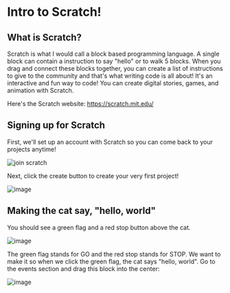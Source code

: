 # Intro to Scratch!

## What is Scratch?

Scratch is what I would call a block based programming language. A single block can contain a instruction to say "hello" or to walk 5 blocks. When you drag and connect these blocks together, you can create a list of instructions to give to the community and that's what writing code is all about! It's an interactive and fun way to code! You can create digital stories, games, and animation with Scratch.

Here's the Scratch website: https://scratch.mit.edu/

## Signing up for Scratch

First, we'll set up an account with Scratch so you can come back to your projects anytime!

![join scratch](https://github.com/user-attachments/assets/cb240225-a824-435a-bf0f-5097b56946de)

Next, click the create button to create your very first project!

![image](https://github.com/user-attachments/assets/eeeb317e-d1ff-4d4a-a10e-c12a1441a073)

## Making the cat say, "hello, world"

You should see a green flag and a red stop button above the cat. 

![image](https://github.com/user-attachments/assets/5791f4f2-1835-4179-a5d8-b2f3dda539b2)

The green flag stands for GO and the red stop stands for STOP. We want to make it so when we click the green flag, the cat says "hello, world". Go to the events section and drag this block into the center: 

![image](https://github.com/user-attachments/assets/9257534f-d470-435f-b4dc-11fadb401720)

